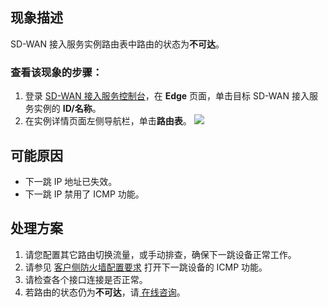 ## 现象描述
SD-WAN 接入服务实例路由表中路由的状态为**不可达**。

### 查看该现象的步骤：
1. 登录 [SD-WAN 接入服务控制台](https://console.cloud.tencent.com/sas/edge)，在 **Edge** 页面，单击目标 SD-WAN 接入服务实例的 **ID/名称**。
2. 在实例详情页面左侧导航栏，单击**路由表**。
![](https://main.qcloudimg.com/raw/daf317d46550f2d3f6a90b1a895b338b.png)

## 可能原因
- 下一跳 IP 地址已失效。
- 下一跳 IP 禁用了 ICMP 功能。

## 处理方案
1. 请您配置其它路由切换流量，或手动排查，确保下一跳设备正常工作。
2. 请参见 [客户侧防火墙配置要求](https://cloud.tencent.com/document/product/1277/72064) 打开下一跳设备的 ICMP 功能。
3. 请检查各个接口连接是否正常。
4. 若路由的状态仍为**不可达**，请[ 在线咨询](https://cloud.tencent.com/online-service?from=connect-us)。

